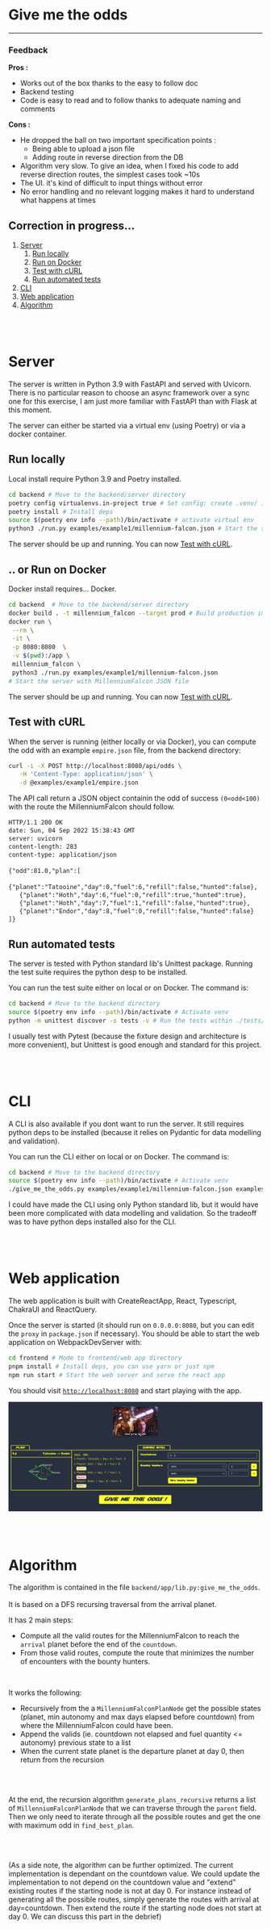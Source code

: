 # Give me the odds

---
### Feedback
**Pros :**
- Works out of the box thanks to the easy to follow doc
- Backend testing
- Code is easy to read and to follow thanks to adequate naming and comments

**Cons :**
- He dropped the ball on two important specification points :
   - Being able to upload a json file
   - Adding route in reverse direction from the DB
- Algorithm very slow. To give an idea, when I fixed his code to add reverse direction routes, the simplest cases took ~10s
- The UI. it's kind of difficult to input things without error
- No error handling and no relevant logging makes it hard to understand what happens at times

Correction in progress...
---

1. [Server](#server)
   1. [Run locally](#ocal)
   2. [Run on Docker](#docker)
   3. [Test with cURL](#curl)
   4. [Run automated tests](#tests)
2. [CLI](#cli)
3. [Web application](#web)
4. [Algorithm](#algorithm)

<br />
<br />

# Server <a name="server"></a>

The server is written in Python 3.9 with FastAPI and served with Uvicorn.
There is no particular reason to choose an async framework over a sync one for this exercise,
I am just more familiar with FastAPI than with Flask at this moment.

The server can either be started via a virtual env (using Poetry) or via a docker container.

## Run locally <a name="local"></a>

Local install require Python 3.9 and Poetry installed.

```sh
cd backend # Move to the backend/server directory
poetry config virtualenvs.in-project true # Set config: create .venv/ in current dir
poetry install # Install deps
source $(poetry env info --path)/bin/activate # activate virtual env
python3 ./run.py examples/example1/millennium-falcon.json # Start the server with MillenniumFalcon JSON file
```

The server should be up and running. You can now [Test with cURL](##curl).

## .. or Run on Docker <a name="docker"></a>

Docker install requires... Docker.

```sh
cd backend  # Move to the backend/server directory
docker build . -t millennium_falcon --target prod # Build production image
docker run \
 --rm \
 -it \
 -p 8080:8080  \
 -v $(pwd):/app \
 millennium_falcon \
 python3 ./run.py examples/example1/millennium-falcon.json
# Start the server with MillenniumFalcon JSON file
```

The server should be up and running. You can now [Test with cURL](##curl).

## Test with cURL <a name="curl"></a>

When the server is running (either locally or via Docker), you can compute the odd with an example `empire.json` file, from the backend directory:

```sh
curl -i -X POST http://localhost:8080/api/odds \
   -H 'Content-Type: application/json' \
   -d @examples/example1/empire.json
```

The API call return a JSON object containin the odd of success `(0<odd<100)` with the route the MillenniumFalcon should follow.

```
HTTP/1.1 200 OK
date: Sun, 04 Sep 2022 15:38:43 GMT
server: uvicorn
content-length: 283
content-type: application/json

{"odd":81.0,"plan":[
   {"planet":"Tatooine","day":0,"fuel":6,"refill":false,"hunted":false},
   {"planet":"Hoth","day":6,"fuel":0,"refill":true,"hunted":true},
   {"planet":"Hoth","day":7,"fuel":1,"refill":false,"hunted":true},
   {"planet":"Endor","day":8,"fuel":0,"refill":false,"hunted":false}
]}
```

## Run automated tests <a name="tests"></a>

The server is tested with Python standard lib's Unittest package.
Running the test suite requires the python desp to be installed.

You can run the test suite either on local or on Docker. The command is:

```sh
cd backend # Move to the backend directory
source $(poetry env info --path)/bin/activate # Activate venv
python -m unittest discover -s tests -v # Run the tests within ./tests/ directory
```

I usually test with Pytest (because the fixture design and architecture is more convenient), but Unittest is good enough and standard for this project.


<br />
<br />

# CLI <a name="cli"></a>

A CLI is also available if you dont want to run the server.
It still requires python deps to be installed (because it relies on Pydantic for data modelling and validation).

You can run the CLI either on local or on Docker. The command is:

```sh
cd backend # Move to the backend directory
source $(poetry env info --path)/bin/activate # Activate venv
./give_me_the_odds.py examples/example1/millennium-falcon.json examples/example1/empire.json
```

I could have made the CLI using only Python standard lib, but it would have been more complicated with data modelling and validation.
So the tradeoff was to have python deps installed also for the CLI.

<br />
<br />

# Web application <a name="web"></a>

The web application is built with CreateReactApp, React, Typescript, ChakraUI and ReactQuery.

Once the server is started (it should run on `0.0.0.0:8080`, but you can edit the `proxy` in `package.json` if necessary).
You should be able to start the web application on WebpackDevServer with:

```sh
cd frontend # Mode to frontend/web app directory
pnpm install # Install deps, you can use yarn or just npm
npm run start # Start the web server and serve the react app
```

You should visit [`http://localhost:8080`](http://localhost:8080) and start playing with the app.

![screenshot](screenshot.png)


<br />
<br />

# Algorithm <a name="algorithm"></a>

The algorithm is contained in the file `backend/app/lib.py:give_me_the_odds`.
<br />
<br />
It is based on a DFS recursing traversal from the arrival planet.


It has 2 main steps:
- Compute all the valid routes for the MillenniumFalcon to reach the `arrival` planet before the end of the `countdown`.
- From those valid routes, compute the route that minimizes the number of encounters with the bounty hunters.

<br />

It works the following:
- Recursively from the a `MillenniumFalconPlanNode`  get the possible states (planet, min autonomy and max days elapsed before countdown) from where the MillenniumFalcon could have been.
- Append the valids (ie. countdown not elapsed and fuel quantity <= autonomy) previous state to a list
- When the current state planet is the departure planet at day 0, then return from the recursion

<br />
<br />

At the end, the recursion algorithm `generate_plans_recursive` returns a list of `MillenniumFalconPlanNode` that we can traverse through the `parent` field.
<br />
Then we only need to iterate through all the possible routes and get the one with maximum odd in `find_best_plan`.


<br />
<br />

(As a side note, the algorithm can be further optimized. The current implementation is dependant on the countdown value.
We could update the implementation to not depend on the countdown value and "extend" existing routes if the starting node
is not at day 0. For instance instead of generating all the possible routes, simply generate the routes with arrival at day=countdown. 
Then extend the route if the starting node does not start at day 0. We can discuss this part in the debrief)
